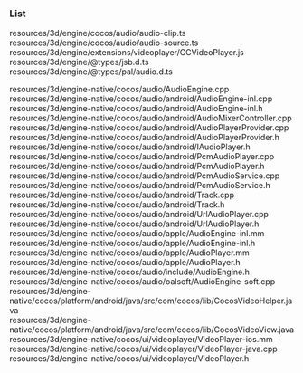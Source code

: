 

### List
resources/3d/engine/cocos/audio/audio-clip.ts       
resources/3d/engine/cocos/audio/audio-source.ts    
resources/3d/engine/extensions/videoplayer/CCVideoPlayer.js    
resources/3d/engine/@types/jsb.d.ts    
resources/3d/engine/@types/pal/audio.d.ts    

resources/3d/engine-native/cocos/audio/AudioEngine.cpp    
resources/3d/engine-native/cocos/audio/android/AudioEngine-inl.cpp    
resources/3d/engine-native/cocos/audio/android/AudioEngine-inl.h    
resources/3d/engine-native/cocos/audio/android/AudioMixerController.cpp    
resources/3d/engine-native/cocos/audio/android/AudioPlayerProvider.cpp    
resources/3d/engine-native/cocos/audio/android/AudioPlayerProvider.h     
resources/3d/engine-native/cocos/audio/android/IAudioPlayer.h    
resources/3d/engine-native/cocos/audio/android/PcmAudioPlayer.cpp    
resources/3d/engine-native/cocos/audio/android/PcmAudioPlayer.h    
resources/3d/engine-native/cocos/audio/android/PcmAudioService.cpp    
resources/3d/engine-native/cocos/audio/android/PcmAudioService.h    
resources/3d/engine-native/cocos/audio/android/Track.cpp    
resources/3d/engine-native/cocos/audio/android/Track.h    
resources/3d/engine-native/cocos/audio/android/UrlAudioPlayer.cpp    
resources/3d/engine-native/cocos/audio/android/UrlAudioPlayer.h    
resources/3d/engine-native/cocos/audio/apple/AudioEngine-inl.mm    
resources/3d/engine-native/cocos/audio/apple/AudioEngine-inl.h    
resources/3d/engine-native/cocos/audio/apple/AudioPlayer.mm    
resources/3d/engine-native/cocos/audio/apple/AudioPlayer.h    
resources/3d/engine-native/cocos/audio/include/AudioEngine.h    
resources/3d/engine-native/cocos/audio/oalsoft/AudioEngine-soft.cpp    
resources/3d/engine-native/cocos/platform/android/java/src/com/cocos/lib/CocosVideoHelper.java    
resources/3d/engine-native/cocos/platform/android/java/src/com/cocos/lib/CocosVideoView.java    
resources/3d/engine-native/cocos/ui/videoplayer/VideoPlayer-ios.mm    
resources/3d/engine-native/cocos/ui/videoplayer/VideoPlayer-java.cpp    
resources/3d/engine-native/cocos/ui/videoplayer/VideoPlayer.h    